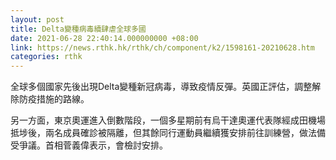 ```yaml
---
layout: post
title: Delta變種病毒續肆虐全球多國
date: 2021-06-28 22:40:14.000000000 +08:00
link: https://news.rthk.hk/rthk/ch/component/k2/1598161-20210628.htm
categories: rthk
---
```


全球多個國家先後出現Delta變種新冠病毒，導致疫情反彈。英國正評估，調整解除防疫措施的路線。

另一方面，東京奧運進入倒數階段，一個多星期前有烏干達奧運代表隊經成田機場抵埗後，兩名成員確診被隔離，但其餘同行運動員繼續獲安排前往訓練營，做法備受爭議。首相菅義偉表示，會檢討安排。
